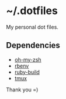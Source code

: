 # ~/.dotfiles

My personal dot files.

## Dependencies

- [oh-my-zsh](https://github.com/robbyrussell/oh-my-zsh)
- [rbenv](https://github.com/rbenv/rbenv)
- [ruby-build](https://github.com/rbenv/ruby-build#installing-as-an-rbenv-plugin-recommended)
- [tmux](https://github.com/tmux/tmux/wiki)

Thank you =)

